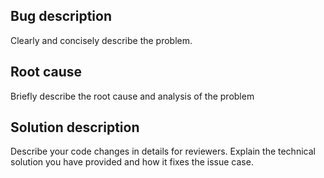 ## Bug description
Clearly and concisely describe the problem.

## Root cause
Briefly describe the root cause and analysis of the problem

## Solution description
Describe your code changes in details for reviewers. Explain the technical solution you have provided and how it fixes the issue case.
